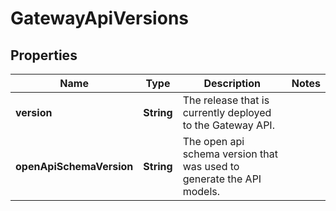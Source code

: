 

# GatewayApiVersions


## Properties

Name | Type | Description | Notes
------------ | ------------- | ------------- | -------------
**version** | **String** | The release that is currently deployed to the Gateway API. | 
**openApiSchemaVersion** | **String** | The open api schema version that was used to generate the API models. | 



